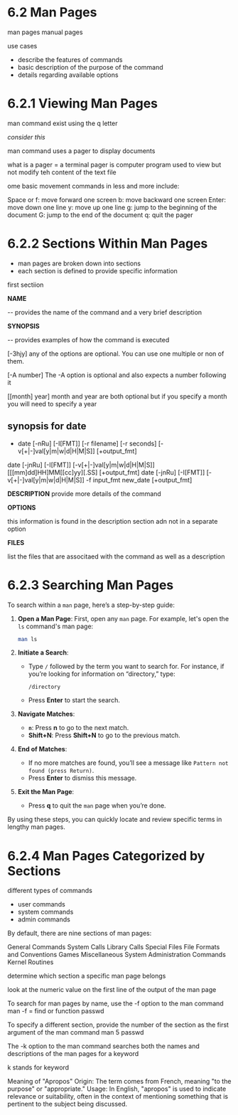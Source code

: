 # 6.2 Man Pages

man pages manual pages

use cases 

* describe the features of commands
* basic description of the purpose of the command 
* details regarding available options 


# 6.2.1 Viewing Man Pages

man command exist using the q letter 

_consider this_

man command uses a pager to display documents 

what is a pager = a terminal pager is computer program used to view but not modify teh content of the text file 

ome basic movement commands in less and more include:

Space or f: move forward one screen
b: move backward one screen
Enter: move down one line
y: move up one line
g: jump to the beginning of the document
G: jump to the end of the document
q: quit the pager


# 6.2.2 Sections Within Man Pages


* man pages are broken down into sections 
* each section is defined to provide specific information 

first sectiion 

**NAME**

-- provides the name of the command and a very brief description 

**SYNOPSIS**

-- provides examples of how the command is executed 


[-3hjy] any of the options  are optional. You can use one multiple or non of them.

[-A number] The -A option is optional and also expects a number following it 

[[month] year] month and year are both optional but if you specify a month you will need to specify a year 

## synopsis for date 

* date [-nRu] [-I[FMT]] [-r filename] [-r seconds] [-v[+|-]val[y|m|w|d|H|M|S]] [+output_fmt]




date [-jnRu] [-I[FMT]] [-v[+|-]val[y|m|w|d|H|M|S]] [[[mm]dd]HH]MM[[cc]yy][.SS] [+output_fmt]
date [-jnRu] [-I[FMT]] [-v[+|-]val[y|m|w|d|H|M|S]] -f input_fmt new_date [+output_fmt]


**DESCRIPTION**
provide more details of the command 

**OPTIONS**

this information is found in the description section adn not in a separate option 

**FILES**

list the files that are associtaed with the command as well as a description 

# 6.2.3 Searching Man Pages

To search within a `man` page, here’s a step-by-step guide:

1. **Open a Man Page**: First, open any `man` page. For example, let's open the `ls` command's man page:
   ```bash
   man ls
   ```

2. **Initiate a Search**:
   - Type `/` followed by the term you want to search for. For instance, if you’re looking for information on “directory,” type:
     ```plaintext
     /directory
     ```
   - Press **Enter** to start the search.

3. **Navigate Matches**:
   - **`n`**: Press **n** to go to the next match.
   - **Shift+N**: Press **Shift+N** to go to the previous match.

4. **End of Matches**:
   - If no more matches are found, you’ll see a message like `Pattern not found (press Return)`.
   - Press **Enter** to dismiss this message.

5. **Exit the Man Page**:
   - Press **q** to quit the `man` page when you’re done.

By using these steps, you can quickly locate and review specific terms in lengthy man pages.


# 6.2.4 Man Pages Categorized by Sections

different types of commands 
* user commands 
* system commands 
* admin commands 

By default, there are nine sections of man pages:

General Commands
System Calls
Library Calls
Special Files
File Formats and Conventions
Games
Miscellaneous
System Administration Commands
Kernel Routines

determine which section a specific man page belongs

look at the numeric value on the first line of the output of the man page

To search for man pages by name, use the -f option to the man command
man -f = find or function  passwd

To specify a different section, provide the number of the section as the first argument of the man command
man 5 passwd

The -k option to the man command searches both the names and descriptions of the man pages for a keyword

k stands for keyword 

Meaning of "Apropos"
Origin: The term comes from French, meaning "to the purpose" or "appropriate."
Usage: In English, "apropos" is used to indicate relevance or suitability, often in the context of mentioning something that is pertinent to the subject being discussed.